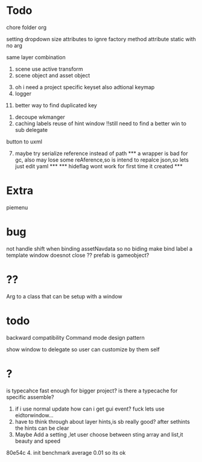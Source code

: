 # Todo
<!-- 2.optimize format layer hints -->
<!-- 2. when lost focus of whichkey window ,unity will lost focus too. -->
<!-- 3. check for duplicated key. -->
<!-- 4. change arg to string[] -->
<!-- 5. check keycode length to exclude unwanted keys -->
<!-- 6. upper case key -->
<!-- 8. layer refector -->
<!-- 9. show hint -->
<!-- 12. setting followmosue -->
<!-- 15. overRideshowHints -->
<!-- 16. Refesh? -->
<!-- 17.window data to static, init data and calculate lineheight, invoke by whichkey, -->
<!-- 12. set set Hint Window Size Correctly -->
<!-- 13. setting  -->
<!-- 14. space -->
<!-- 10. change root -->
<!-- 7. Sep settings and manager? do i really need it?Yes!! -->
<!-- 1.wrapper class for setting and preference -->
<!-- 2.LoadSetting -->

<!-- 1. mkhdl complete to reset; -->
<!-- 1. refactor wk manger -->
<!-- 1. rewite list get -->
<!-- 1. try fonts; -->
<!-- GetHints -->
<!-- UI -->
chore folder org
<!-- 4. defualt value interface -->
setting 
dropdown size
attributes to ignre factory
method attribute static with no arg

<!-- 1. benchmarking cached window -->
<!-- 2. keynode encapsulate and clear after init -->
same layer combination
1. scene use active transform
2. scene object and asset object
<!-- 2. assets auto focus on project view -->
3. oh i need a project specific keyset also adtional keymap
4. logger
<!-- 2. project settings (test Array) -->
<!-- 2. folder manager -->
<!-- 3. scene manager -->
<!-- 14. static format layer hints -->
11. better way to find duplicated key
<!-- 13. follow mouse on change -->
1. decoupe wkmanger
4. caching labels reuse of hint window
!!still need to find a better win to sub delegate
<!-- 5. abstract the window ,there should be a window ref in manager -->
<!-- 1. window instance ref should get from manger:Assethandler -->
<!-- 2. mk hdl and manager ,hdl as an abstarct base -->
button to uxml
<!-- 2. ?active by keyseq<br> -->
<!-- 5. lineheight -->
<!-- 6. keycode ext to util -->
7. maybe try serialize reference instead of path
*** a wrapper is bad for gc, also may lose some reAference,so is intend to repalce json,so lets just edit yaml ***
*** hideflag wont work for first time it created ***
<!-- *** wk to static class singleton to manager *** -->
# Extra
piemenu
# bug
not handle shift when binding
assetNavdata so no biding
make bind label a template
window doesnot close
?? prefab is gameobject?
# ??
<!-- setting ui stuck why? -->
<!-- keybing use int or keycode to char? -->
Arg to a class that can be setup with a window
<!-- !todo tree -->
<!-- !!!!benchmark  chached 0.01 not cached 0.04 -->
<!-- !!! load :list vs array for reloading? -->
<!-- cmdtype??? -->
<!-- Wkint? -->
<!-- check for list that can switch to array -->
# todo 
<!-- UI Elements cant calculate actual size properly(01245f7a) -->
backward compatibility
Command mode design pattern
<!-- Decouple whichkey to wkmanager and wksetting
maybe go on.. decouple wkmanger to keymanager -->
show window to delegate so user can customize by them self
<!-- a tool that get all menuitem -->
# ?
is typecahce fast enough for bigger project? is there a typecache for specific assemble?
1. if i use normal update how can i get gui event?  fuck lets use eidtorwindow...
2. have to think through about layer hints,is sb really good? after sethints the hints can be clear
3. Maybe Add a setting ,let user choose between sting array and list,it beauty and speed
<!-- 4. mkhdl Reset VS Complete? i fogot why i use complete... -->
<!-- wk pref property getter if null create instance? no need.  -->
80e54c
4. init benchmark average 0.01 so its ok
<!-- 2. make mkhdl and keynode all serializable
